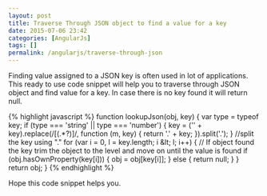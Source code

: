 ```yaml
---
layout: post
title: Traverse Through JSON object to find a value for a key
date: 2015-07-06 23:42
categories: [AngularJs]
tags: []
permalink: /angularjs/traverse-through-json
---
```


Finding value assigned to a JSON key is often used in lot of applications. This ready to use code snippet will help you to traverse through JSON object and find value for a key. In case there is no key found it will return null.

{% highlight javascript %}
function lookupJson(obj, key) {
    var type = typeof key;
    if (type === 'string' || type === 'number') {
            key = ('' + key).replace(/\[(.*?)\]/, function (m, key) {
                return '.' + key;
            }).split('.');
    }
    //split the key using "."
    for (var i = 0, l = key.length; i &amp;lt; l; i++) {
        // If object found the key trim the object to the level and move on until the value is found
        if (obj.hasOwnProperty(key[i])) {
            obj = obj[key[i]];
        } else {
            return null;
        }
    }
    return obj;
}
{% endhighlight %}

Hope this code snippet helps you.
